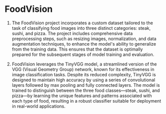 # FoodVision

1.  The FoodVision project incorporates a custom dataset tailored to the task of classifying food images into three distinct categories: steak, sushi, and pizza. The project includes comprehensive data preprocessing steps, such as resizing images, normalization, and data augmentation techniques, to enhance the model's ability to generalize from the training data. This ensures that the dataset is optimally prepared for the subsequent stages of model training and evaluation.

2. FoodVision leverages the TinyVGG model, a streamlined version of the VGG (Visual Geometry Group) network, known for its effectiveness in image classification tasks. Despite its reduced complexity, TinyVGG is designed to maintain high accuracy by using a series of convolutional layers followed by max pooling and fully connected layers. The model is trained to distinguish between the three food classes—steak, sushi, and pizza—by learning the unique features and patterns associated with each type of food, resulting in a robust classifier suitable for deployment in real-world applications.
